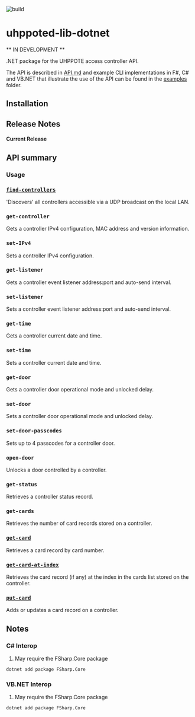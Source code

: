 ![build](https://github.com/uhppoted/uhppoted-lib-dotnet/workflows/build/badge.svg)

# uhppoted-lib-dotnet

** IN DEVELOPMENT **

.NET package for the UHPPOTE access controller API.

The API is described in [API.md](documentation/API/API.md) and example CLI implementations in F#, C# and VB.NET that 
illustrate the use of the API can be found in the [examples](examples) folder.

## Installation

## Release Notes

#### Current Release

## API summary

### Usage


### [`find-controllers`](documentation/API/find-controllers.md)
'Discovers' all controllers accessible via a UDP broadcast on the local LAN.

### `get-controller`
Gets a controller IPv4 configuration, MAC address and version information.

### `set-IPv4`
Sets a controller IPv4 configuration.

### `get-listener`
Gets a controller event listener address:port and auto-send interval.

### `set-listener`
Sets a controller event listener address:port and auto-send interval.

### `get-time`
Gets a controller current date and time.

### `set-time`
Sets a controller current date and time.

### `get-door`
Gets a controller door operational mode and unlocked delay.

### `set-door`
Sets a controller door operational mode and unlocked delay.

### `set-door-passcodes`
Sets up to 4 passcodes for a controller door.

### `open-door`
Unlocks a door controlled by a controller.

### `get-status`
Retrieves a controller status record.

### `get-cards`
Retrieves the number of card records stored on a controller.

### [`get-card`](documentation/API/get-card.md)
Retrieves a card record by card number.

### [`get-card-at-index`](documentation/API/get-card-at-index.md)
Retrieves the card record (if any) at the index in the cards list stored on the controller.

### [`put-card`](documentation/API/put-card.md)
Adds or updates a card record on a controller.

## Notes

### C# Interop

1. May require the FSharp.Core package
```
dotnet add package FSharp.Core
```

### VB.NET Interop

1. May require the FSharp.Core package
```
dotnet add package FSharp.Core
```

[examples]:  https://github.com/uhppoted/uhppoted-lib-dotnet/tree/main/examples
